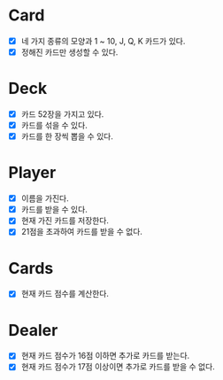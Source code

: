 # Card
- [x] 네 가지 종류의 모양과 1 ~ 10, J, Q, K 카드가 있다.
- [x] 정해진 카드만 생성할 수 있다.

# Deck
- [x] 카드 52장을 가지고 있다.
- [x] 카드를 섞을 수 있다.
- [x] 카드를 한 장씩 뽑을 수 있다.

# Player
- [x] 이름을 가진다.
- [x] 카드를 받을 수 있다.
- [x] 현재 가진 카드를 저장한다.
- [x] 21점을 초과하여 카드를 받을 수 없다.

# Cards
- [x] 현재 카드 점수를 계산한다.

# Dealer
- [x] 현재 카드 점수가 16점 이하면 추가로 카드를 받는다.
- [x] 현재 카드 점수가 17점 이상이면 추가로 카드를 받을 수 없다.
